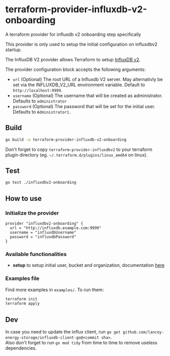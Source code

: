 # terraform-provider-influxdb-v2-onboarding
A terraform provider for influxdb v2 onboarding step specifically

This provider is only used to setup the initial configuration on influxdbv2 startup.

The InfluxDB V2 provider allows Terraform to setup
[InfluxDB v2](https://www.influxdata.com/products/influxdb-overview/).

The provider configuration block accepts the following arguments:

* ``url`` (Optional) The root URL of a Influxdb V2 server. May alternativly be set via the INFLUXDB_V2_URL environment variable. Default to `http://localhost:9999`.
* ``username`` (Optional) The username that will be created as administrator. Defaults to `administrator`
* ``password`` (Optional) The password that will be set for the initial user. Defaults to `Administrator1.`

## Build

```bash
go build -o terraform-provider-influxdb-v2-onboarding
```

Don't forget to copy `terraform-provider-influxdbv2` to your terraform plugin directory (eg. `~/.terraform.d/plugins/linux_amd64` on linux).

## Test

```bash
go test ./influxdbv2-onboarding
```

## How to use

### Initialize the provider
```hcl
provider "influxdbv2-onboarding" {
  url = "http://influxdb.example.com:9999"
  username = "influxdbUsername"
  password = "influxdbPassword"
}
 ```

### Available functionalities

* **setup** to setup initial user, bucket and organization, documentation [here](website/docs/r/setup.html.md)

### Examples file
Find more examples in `examples/`. To run them:
```bash
terraform init
terraform apply
```

## Dev

In case you need to update the influx client, run `go get github.com/lancey-energy-storage/influxdb-client-go@<commit sha>`.  
Also don't forget to run `go mod tidy` from time to time to remove useless dependencies.